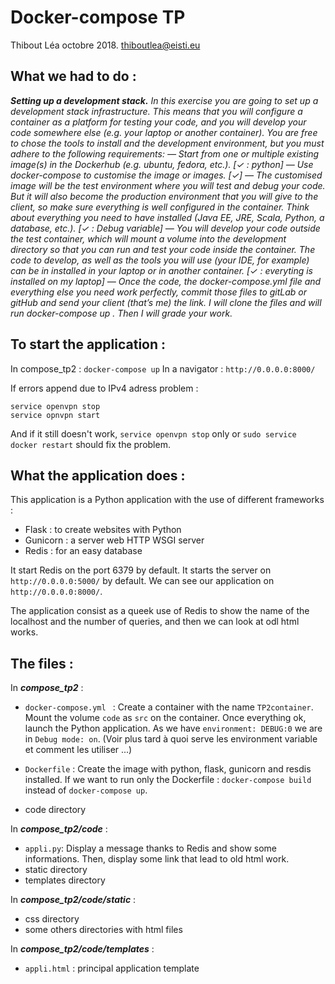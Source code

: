 # Docker-compose TP
 Thibout Léa octobre 2018. 
thiboutlea@eisti.eu

## What we had to do : 
***Setting up a development stack.**
In this exercise you are going to set up a development stack infrastructure. This means that you
will configure a container as a platform for testing your code, and you will develop your code
somewhere else (e.g. your laptop or another container).
You are free to chose the tools to install and the development environment, but you must adhere
to the following requirements:
— Start from one or multiple existing image(s) in the Dockerhub (e.g. ubuntu, fedora, etc.). [✓ : python]
— Use docker-compose to customise the image or images. [✓]
— The customised image will be the test environment where you will test and debug your
code. But it will also become the production environment that you will give to the client, so
make sure everything is well configured in the container. Think about everything you need
to have installed (Java EE, JRE, Scala, Python, a database, etc.). [✓ : Debug variable]
— You will develop your code outside the test container, which will mount a volume into the
development directory so that you can run and test your code inside the container. The
code to develop, as well as the tools you will use (your IDE, for example) can be in installed
in your laptop or in another container. [✓ : everyting is installed on my laptop]
— Once the code, the docker-compose.yml file and everything else you need work perfectly,
commit those files to gitLab or gitHub and send your client (that’s me) the link. I will clone
the files and will run docker-compose up . Then I will grade your work.*

## To start the application : 
In compose_tp2 : `docker-compose up`
In a navigator : `http://0.0.0.0:8000/`

If errors append due to IPv4 adress problem : 
```
service openvpn stop
service opnvpn start
```
And if it still doesn't work, `service openvpn stop` only  or `sudo service docker restart` should fix the problem. 

## What the application does : 
This application is a Python application with the use of different frameworks : 

- Flask : to create websites with Python
- Gunicorn : a server web HTTP WSGI server
- Redis : for an easy database

It start Redis on the port 6379 by default. 
It starts the server on `http://0.0.0.0:5000/` by default.
We can see our application on `http://0.0.0.0:8000/`. 

The application consist as a queek use of Redis to show the name of the localhost and the number of queries, and then we can look at odl html works. 

## The files : 
In ***compose_tp2*** :

- `docker-compose.yml ` : Create a container with the name `TP2container`. Mount the volume `code` as `src` on the container. Once everything ok, launch the Python application. 
As we have `environment: DEBUG:0` we are in `Debug mode: on`.  (Voir plus tard à quoi serve les environment variable et comment les utiliser ...)

- `Dockerfile` : Create the image with python, flask, gunicorn and resdis installed. If we want to run only the Dockerfile : `docker-compose build` instead of `docker-compose up`. 
- code directory

In ***compose_tp2/code*** :

- `appli.py`: Display a message thanks to Redis and show some informations. Then, display some link that lead to old html work. 
- static directory
- templates directory

In ***compose_tp2/code/static*** :

- css directory
- some others directories with html files

In ***compose_tp2/code/templates*** :

- `appli.html` : principal application template


